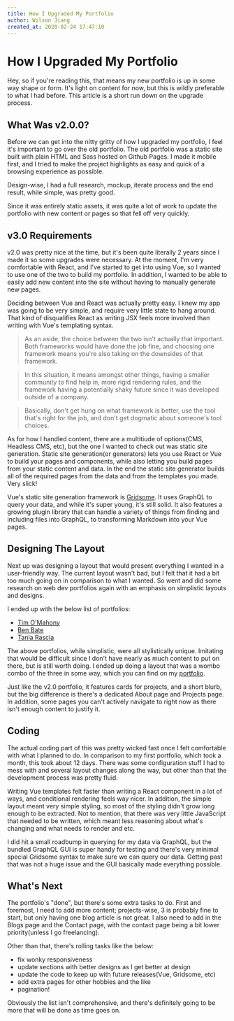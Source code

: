 ```yaml
---
title: How I Upgraded My Portfolio
author: Wilson Jiang
created_at: 2020-02-24 17:47:10
---
```

# How I Upgraded My Portfolio
Hey, so if you're reading this, that means my new portfolio is up in some way shape or form. It's light on content for now, but this is wildly preferable to what I had before. This article is a short run down on the upgrade process.

## What Was v2.0.0?
Before we can get into the nitty gritty of how I upgraded my portfolio, I feel it's important to go over the old portfolio. The old portfolio was a static site built with plain HTML and Sass hosted on Github Pages. I made it mobile first, and I tried to make the project highlights as easy and quick of a browsing experience as possible.

Design-wise, I had a full research, mockup, iterate process and the end result, while simple, was pretty good.

Since it was entirely static assets, it was quite a lot of work to update the portfolio with new content or pages so that fell off very quickly.

## v3.0 Requirements
v2.0 was pretty nice at the time, but it's been quite literally 2 years since I made it so some upgrades were necessary. At the moment, I'm very comfortable with React, and I've started to get into using Vue, so I wanted to use one of the two to build my portfolio. In addition, I wanted to be able to easily add new content into the site without having to manually generate new pages.

Deciding between Vue and React was actually pretty easy. I knew my app was going to be very simple, and require very little state to hang around. That kind of disqualifies React as writing JSX feels more involved than writing with Vue's templating syntax.

> As an aside, the choice between the two isn't actually that important. Both frameworks would have done the job fine, and choosing one framework means you're also taking on the downsides of that framework.

> In this situation, it means amongst other things, having a smaller community to find help in, more rigid rendering rules, and the framework having a potentially shaky future since it was developed outside of a company.

>Basically, don't get hung on what framework is better, use the tool that's right for the job, and don't get  dogmatic about someone's tool choices.

As for how I handled content, there are a multitiude of options(CMS, Headless CMS, etc), but the one I wanted to check out was static site generation. Static site generation(or generators) lets you use React or Vue to build your pages and components, while also letting you build pages from your static content and data. In the end the static site generator builds all of the required pages from the data and from the templates you made. Very slick!

Vue's static site generation framework is [Gridsome](https://gridsome.org/). It uses GraphQL to query your data, and while it's super young, it's still solid. It also features a growing plugin library that can handle a variety of things from finding and including files into GraphQL, to transforming Markdown into your Vue pages.

## Designing The Layout
Next up was designing a layout that would present everything I wanted in a user-friendly way. The current layout wasn't bad, but I felt that it had a bit too much going on in comparison to what I wanted. So went and did some research on web dev portfolios again with an emphasis on simplistic layouts and designs.

I ended up with the below list of portfolios:
- [Tim O'Mahony](https://timmyomahony.com/)
- [Ben Bate](https://benbate.com/)
- [Tania Rascia](https://www.taniarascia.com/)

The above portfolios, while simplistic, were all stylistically unique. Imitating that would be difficult since I don't have nearly as much content to put on there, but is still worth doing. I ended up doing a layout that was a wombo combo of the three in some way, which you can find on my [portfolio](https://wilsonjiang.netlify.com/).

Just like the v2.0 portfolio, it features cards for projects, and a short blurb, but the big difference is there's a dedicated About page and Projects page. In addition, some pages you can't actively navigate to right now as there isn't enough content to justify it.

## Coding
The actual coding part of this was pretty wicked fast once I felt comfortable with what I planned to do. In comparison to my first portfolio, which took a month, this took about 12 days. There was some configuration stuff I had to mess with and several layout changes along the way, but other than that the development process was pretty fluid.

Writing Vue templates felt faster than writing a React component in a lot of ways, and conditional rendering feels way nicer. In addition, the simple layout meant very simple styling, so most of the styling didn't grow long enough to be extracted. Not to mention, that there was very little JavaScript that needed to be written, which meant less reasoning about what's changing and what needs to render and etc.

I did hit a small roadbump in querying for my data via GraphQL, but the bundled GraphQL GUI is super handy for testing and there's very minimal special Gridsome syntax to make sure we can query our data. Getting past that was not a huge issue and the GUI basically made everything possible.

## What's Next
The portfolio's "done", but there's some extra tasks to do. First and foremost, I need to add more content; projects-wise, 3 is probably fine to start, but only having one blog article is not great. I also need to add in the Blogs page and the Contact page, with the contact page being a bit lower priority(unless I go freelancing).

Other than that, there's rolling tasks like the below:
- fix wonky responsiveness
- update sections with better designs as I get better at design
- update the code to keep up with future releases(Vue, Gridsome, etc)
- add extra pages for other hobbies and the like
- pagination!

Obviously the list isn't comprehensive, and there's definitely going to be more that will be done as time goes on.